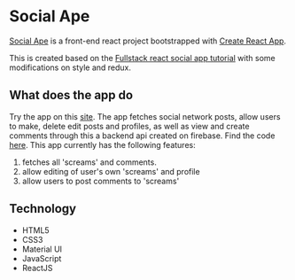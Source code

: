 # Social Ape

[Social Ape](https://julweng.github.io/socialape-client) is a front-end react project bootstrapped with [Create React App](https://github.com/facebook/create-react-app).

This is created based on the [Fullstack react social app tutorial](https://www.youtube.com/watch?v=m_u6P5k0vP0&t=36097s) with some modifications on style and redux. 

## What does the app do

Try the app on this [site](https://julweng.github.io/socialape-client).
The app fetches social network posts, allow users to make, delete edit posts and profiles, as well as view and create comments through this a backend api created on firebase. Find the code [here](https://github.com/julweng/social-app-functions). This app currently has the following features:
1. fetches all 'screams' and comments. 
2. allow editing of user's own 'screams' and profile 
3. allow users to post comments to 'screams'

## Technology
- HTML5
- CSS3
- Material UI
- JavaScript
- ReactJS
